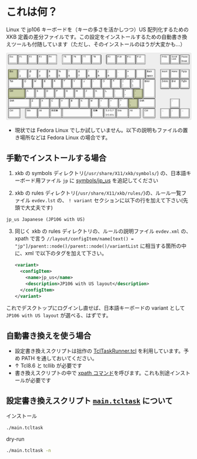 # これは何？

Linux で jp106 キーボードを（キーの多さを活かしつつ）US 配列化するための XKB 定義の差分ファイルです。この設定をインストールするための自動書き換えツールも付随しています（ただし、そのインストールのほうが大変かも…）

[![](keyboard-layout.png)](http://www.keyboard-layout-editor.com/#/gists/8f7f42a8b0842d5dfa7dcb2b808095fd)


* 現状では Fedora Linux でしか試していません。以下の説明もファイルの置き場所などは Fedora Linux の場合です。

## 手動でインストールする場合

1. xkb の symbols ディレクトリ(`/usr/share/X11/xkb/symbols/`) の、日本語キーボード用ファイル `jp` に [symbols/jp_us](symbols/jp_us) を追記してください

2. xkb の rules ディレクトリ(`/usr/share/X11/xkb/rules/`)の、ルール一覧ファイル `evdev.lst` の、 `! variant` セクションに以下の行を加えて下さい(先頭で大丈夫です)
  ```
  jp_us	Japanese (JP106 with US)
  ```
3. 同じく xkb の rules ディレクトリの、ルールの説明ファイル `evdev.xml` の、
xpath で言う `//layout/configItem/name[text() = "jp"]/parent::node()/parent::node()/variantList` に相当する箇所の中に、xml で以下のタグを加えて下さい。
   ```xml
   <variant>
     <configItem>
       <name>jp_us</name>
       <description>JP106 with US layout</description>
     </configItem>
   </variant>
   ```

これでデスクトップにログインし直せば、日本語キーボードの variant として
`JP106 with US layout` が選べる、はずです。

## 自動書き換えを使う場合


* 設定書き換えスクリプトは拙作の [TclTaskRunner.tcl](https://github.com/hkoba/wip-TclTaskRunner0) を利用しています。予め PATH を通しておいてください。
* ↑ Tcl8.6 と tcllib が必要です
* 書き換えスクリプトの中で [xpath コマンド](https://metacpan.org/pod/XML::XPath)を呼びます。これも別途インストールが必要です

## 設定書き換えスクリプト [`main.tcltask`](./main.tcltask) について

インストール

```sh
./main.tcltask
```

dry-run

```sh
./main.tcltask -n
```
